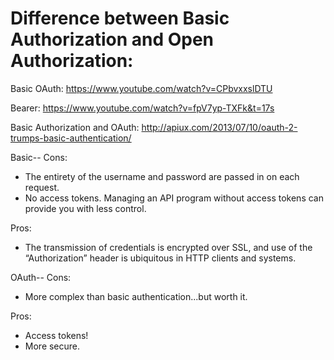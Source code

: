 # Difference between Basic Authorization and Open Authorization:

Basic OAuth: https://www.youtube.com/watch?v=CPbvxxslDTU

Bearer: https://www.youtube.com/watch?v=fpV7yp-TXFk&t=17s

Basic Authorization and OAuth: http://apiux.com/2013/07/10/oauth-2-trumps-basic-authentication/



Basic--
Cons:
- The entirety of the username and password are passed in on each request.
- No access tokens. Managing an API program without access tokens can provide you with less control.

Pros:
- The transmission of credentials is encrypted over SSL, and use of the “Authorization” header is ubiquitous in HTTP clients and systems.



OAuth--
Cons:
- More complex than basic authentication...but worth it.

Pros:
- Access tokens!
- More secure.
